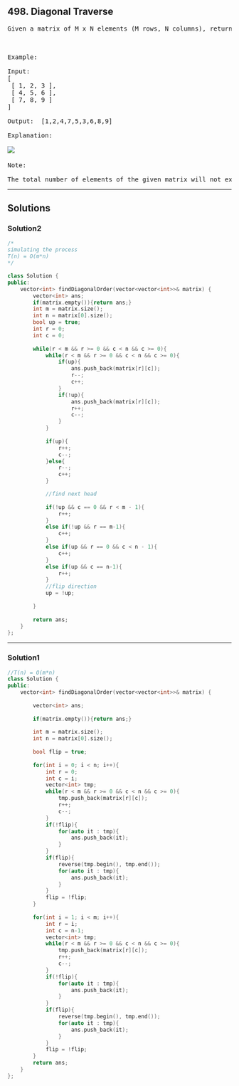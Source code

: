 ## 498. Diagonal Traverse

<pre>
Given a matrix of M x N elements (M rows, N columns), return all elements of the matrix in diagonal order as shown in the below image.

 

Example:

Input:
[
 [ 1, 2, 3 ],
 [ 4, 5, 6 ],
 [ 7, 8, 9 ]
]

Output:  [1,2,4,7,5,3,6,8,9]

Explanation:

<image src = "https://github.com/fengyanglin09/fengyanglin09leetcode/blob/master/images/diagonal_traverse.png"> 

Note:

The total number of elements of the given matrix will not exceed 10,000.
</pre>
--------------------------------------------------------------
## Solutions

### Solution2

```c++
/*
simulating the process
T(n) = O(m*n)
*/

class Solution {
public:
    vector<int> findDiagonalOrder(vector<vector<int>>& matrix) {
        vector<int> ans;
        if(matrix.empty()){return ans;}
        int m = matrix.size();
        int n = matrix[0].size();
        bool up = true;
        int r = 0;
        int c = 0;
        
        while(r < m && r >= 0 && c < n && c >= 0){
            while(r < m && r >= 0 && c < n && c >= 0){
                if(up){
                    ans.push_back(matrix[r][c]);
                    r--;
                    c++;
                }
                if(!up){
                    ans.push_back(matrix[r][c]);
                    r++;
                    c--;
                }
            }
            
            if(up){
                r++;
                c--;
            }else{
                r--;
                c++;
            }

            //find next head
            
            if(!up && c == 0 && r < m - 1){
                r++;
            }
            else if(!up && r == m-1){
                c++;
            }
            else if(up && r == 0 && c < n - 1){
                c++;
            }
            else if(up && c == n-1){
                r++;
            }
            //flip direction
            up = !up;
            
        }
        
        return ans;
    }
};

```
--------------------------------------------------------------
### Solution1
```c++
//T(n) = O(m*n)
class Solution {
public:
    vector<int> findDiagonalOrder(vector<vector<int>>& matrix) {
        
        vector<int> ans;
        
        if(matrix.empty()){return ans;}
        
        int m = matrix.size();
        int n = matrix[0].size();
        
        bool flip = true;
        
        for(int i = 0; i < n; i++){
            int r = 0;
            int c = i;
            vector<int> tmp;            
            while(r < m && r >= 0 && c < n && c >= 0){
                tmp.push_back(matrix[r][c]);
                r++;
                c--;
            }
            if(!flip){
                for(auto it : tmp){
                    ans.push_back(it);
                }
            }
            if(flip){
                reverse(tmp.begin(), tmp.end());
                for(auto it : tmp){
                    ans.push_back(it);
                }
            }
            flip = !flip;
        }
        
        for(int i = 1; i < m; i++){
            int r = i;
            int c = n-1;
            vector<int> tmp;
            while(r < m && r >= 0 && c < n && c >= 0){
                tmp.push_back(matrix[r][c]);
                r++;
                c--;
            }
            if(!flip){
                for(auto it : tmp){
                    ans.push_back(it);
                }
            }
            if(flip){
                reverse(tmp.begin(), tmp.end());
                for(auto it : tmp){
                    ans.push_back(it);
                }
            }
            flip = !flip;            
        }
        return ans;
    }
};
```
